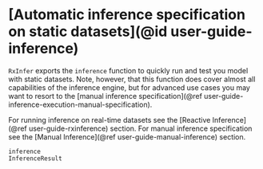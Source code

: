 # [Automatic inference specification on static datasets](@id user-guide-inference)

`RxInfer` exports the `inference` function to quickly run and test you model with static datasets. Note, however, that this function does cover almost all capabilities of the inference engine, but for advanced use cases you may want to resort to the [manual inference specification](@ref user-guide-inference-execution-manual-specification). 

For running inference on real-time datasets see the [Reactive Inference](@ref user-guide-rxinference) section.
For manual inference specification see the [Manual Inference](@ref user-guide-manual-inference) section.

```@docs
inference
InferenceResult
```
